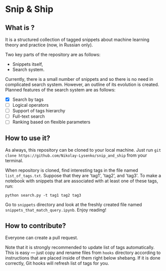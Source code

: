 # Snip & Ship

## What is ?

It is a structured collection of tagged snippets about machine learning theory and practice (now, in Russian only).

Two key parts of the repository are as follows:
* Snippets itself,
* Search system.

Currently, there is a small number of snippets and so there is no need in complicated search system. However, an outline of its evolution is created. Planned features of the search system are as follows:
- [x] Search by tags
- [ ] Logical operators
- [ ] Support of tags hierarchy
- [ ] Full-text search
- [ ] Ranking based on flexible parameters

## How to use it?

As always, this repository can be cloned to your local machine. Just run `git clone https://github.com/Nikolay-Lysenko/snip_and_ship` from your terminal.

When repository is cloned, find interesting tags in the file named `list_of_tags.txt`. Suppose that they are 'tag1', 'tag2', and 'tag3'. To make a notebook with snippets that are associated with at least one of these tags, run:

```
python search.py -t tag1 tag2 tag3
```

Go to `snippets` directory and look at the freshly created file named `snippets_that_match_query.ipynb`. Enjoy reading!

## How to contribute?

Everyone can create a pull request.

Note that it is strongly recommended to update list of tags automatically. This is easy — just copy and rename files from `hooks` directory according to instructions that are placed inside of them right below shebang. If it is done correctly, Git hooks will refresh list of tags for you.


